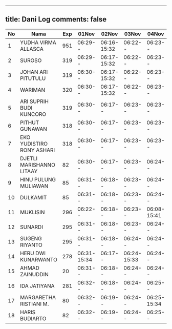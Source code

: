 
---
title: Dani Log
comments: false
---

| No | Nama | Exp | 01Nov | 02Nov | 03Nov | 04Nov | 07Nov |
|-----|-----|-----|-----|-----|-----|-----|-----|
| 1 | YUDHA VIRMA ALLASCA | 951 | 06:29-- | 06:16-15:32 | 06:22-- | 06:23-- | --- |
| 2 | SUROSO | 319 | 06:29-- | 06:17-15:32 | 06:22-- | 06:23-- | --- |
| 3 | JOHAN ARI PITUTULU | 319 | 06:30-- | 06:17-15:32 | 06:22-- | 06:23-- | --- |
| 4 | WARIMAN | 320 | 06:30-- | 06:17-15:32 | 06:22-- | 06:23-- | --- |
| 5 | ARI SUPRIH BUDI KUNCORO | 319 | 06:30-- | 06:17-- | 06:23-- | 06:23-- | --- |
| 6 | PITHUT GUNAWAN | 318 | 06:30-- | 06:17-- | 06:23-- | 06:23-- | --- |
| 7 | EKO YUDISTIRO RONY ASHARI | 318 | 06:30-- | 06:17-- | 06:23-- | 06:23-- | --- |
| 8 | DJETLI MARISHANNO LITAAY | 82 | 06:30-- | 06:17-- | 06:23-- | 06:24-- | --- |
| 9 | HINU PULUNG MULIAWAN | 85 | 06:31-- | 06:18-- | 06:23-- | 06:24-- | --- |
| 10 | DULKAMIT | 85 | 06:31-- | 06:18-- | 06:23-- | 06:24-- | --- |
| 11 | MUKLISIN | 296 | 06:22-- | 06:18-- | 06:23-- | 06:08-15:41 | 06:13-- |
| 12 | SUNARDI | 295 | 06:31-- | 06:18-- | 06:23-- | 06:24-- | --- |
| 13 | SUGENG RIYANTO | 295 | 06:31-- | 06:18-- | 06:24-- | 06:24-- | --- |
| 14 | HERU DWI KUNARWANTO | 278 | 06:31-15:34 | 06:17-- | 06:24-15:33 | 06:24-- | --- |
| 15 | AHMAD ZAINUDDIN | 20 | 06:31-- | 06:18-- | 06:24-- | 06:24-- | --- |
| 16 | IDA JATIYANA | 281 | 06:32-- | 06:18-- | 06:24-- | 06:25-- | --- |
| 17 | MARGARETHA RISTIANI M. | 80 | 06:32-- | 06:19-- | 06:24-- | 06:25-15:34 | --- |
| 18 | HARIS BUDIARTO | 82 | 06:32-- | 06:19-- | 06:24-- | 06:25-- | --- |
